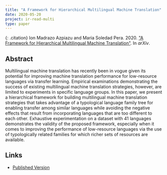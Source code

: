 ```yaml
---
title: "A Framework for Hierarchical Multilingual Machine Translation"
date: 2020-05-20
project: ir-read-multi
type: paper
---
```


{: .citation}
Ion Madrazo Azpiazu and Maria Soledad Pera. 2020. ["A Framework for Hierarchical Multilingual Machine Translation"](#). In <cite>arXiv</cite>.

## Abstract

Multilingual machine translation has recently been in vogue given its potential for improving machine translation performance for low-resource languages via transfer learning. Empirical examinations demonstrating the success of existing multilingual machine translation strategies, however, are limited to experiments in specific language groups. In this paper, we present a hierarchical framework for building multilingual machine translation strategies that takes advantage of a typological language family tree for enabling transfer among similar languages while avoiding the negative effects that result from incorporating languages that are too different to each other. Exhaustive experimentation on a dataset with 41 languages demonstrates the validity of the proposed framework, especially when it comes to improving the performance of low-resource languages via the use of typologically related families for which richer sets of resources are available.

## Links

* [Published Version](https://arxiv.org/abs/2005.05507)
